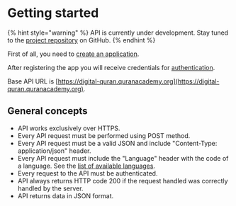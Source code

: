 # Getting started

{% hint style="warning" %}
API is currently under development. Stay tuned to the [project repository](https://github.com/quranacademy/digital-quran-docs) on GitHub.
{% endhint %}

First of all, you need to [create an application](creating-an-application.md).

After registering the app you will receive credentials for [authentication](authentication.md).

Base API URL is [https://digital-quran.quranacademy.org](https://digital-quran.quranacademy.org).

## General concepts

* API works exclusively over HTTPS.
* Every API request must be performed using POST method.
* Every API request must be a valid JSON and include "Content-Type: application/json" header.
* Every API request must include the "Language" header with the code of a language. See the [list of available languages](https://github.com/quranacademy/digital-quran-docs/tree/897278b43c9c88853ed2c939278b8d7f042acb77/api/available-languages.md).
* Every request to the API must be authenticated.
* API always returns HTTP code 200 if the request handled was correctly handled by the server.
* API returns data in JSON format.

